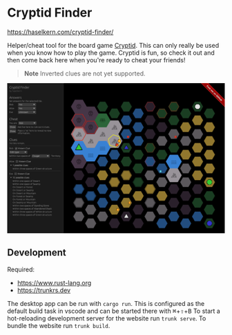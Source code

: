 # Cryptid Finder

<https://haselkern.com/cryptid-finder/>

Helper/cheat tool for the board game [Cryptid](https://boardgamegeek.com/boardgame/246784/cryptid). This can only really be used when you know how to play the game. Cryptid is fun, so check it out and then come back here when you're ready to cheat your friends!

> **Note** Inverted clues are not yet supported.

![A preview of a game in progress.](assets/screenshot.png)

## Development

Required:
 * https://www.rust-lang.org
 * https://trunkrs.dev

The desktop app can be run with `cargo run`. This is configured as the default build task in vscode and can be started there with <kdb><kbd>⌘</kbd>+<kbd>⇧</kbd>+<kbd>B</kbd></kbd> To start a hot-reloading development server for the website run `trunk serve`. To bundle the website run `trunk build`.
